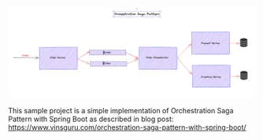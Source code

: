 ![img.png](img.png)

This sample project is a simple implementation of Orchestration Saga Pattern with Spring Boot as described in blog post:
https://www.vinsguru.com/orchestration-saga-pattern-with-spring-boot/

